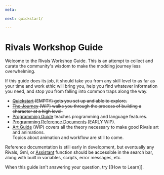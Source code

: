 ```yaml
---
meta:

next: quickstart/

---
```


# Rivals Workshop Guide

Welcome to the Rivals Workshop Guide. This is an attempt to collect and curate the community's wisdom to make the
modding journey less overwhelming.

If this guide does its job, it should take you from any skill level to as far as your time and work ethic will bring
you, help you find whatever information you need, and stop you from falling into common traps along the way.

- ~~[Quickstart](quickstart) (EMPTY) gets you set up and able to explore.~~
- ~~[The Journey](process) (WIP) walks you through the process of building a character at a high level.~~
- [Programming Guide](programming/learning_path) teaches programming and language features.
- ~~[Programming Reference Documents](programming/reference) (EARLY WIP).~~
- [Art Guide](art) (WIP) covers all the theory necessary to make good Rivals art and animations.  
  Topics about animation and workflow are still to come.

Reference documentation is still early in development, but eventually any Rivals, Gml, or [Assistant](/assistant)
function should be accessible in the search bar, along with built in variables, scripts, error messages, etc.

When this guide isn't answering your question, try [[How to Learn]].
